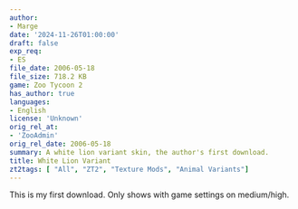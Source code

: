```yaml
---
author:
- Marge
date: '2024-11-26T01:00:00'
draft: false
exp_req:
- ES
file_date: 2006-05-18
file_size: 718.2 KB
game: Zoo Tycoon 2
has_author: true
languages:
- English
license: 'Unknown'
orig_rel_at:
- 'ZooAdmin'
orig_rel_date: 2006-05-18
summary: A white lion variant skin, the author's first download.
title: White Lion Variant
zt2tags: [ "All", "ZT2", "Texture Mods", "Animal Variants"]
---
```

This is my first download. Only shows with game settings on medium/high.
